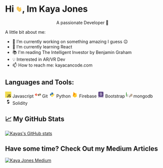 # Hi <img src="wave.gif" width="20" height="20">, Im Kaya Jones

<p style=" text-align:center " >A passionate Developer 🚀</p>

A little bit about me:

- 🔭 I’m currently working on something amazing I guess 😉
- 🌱 I’m currently learning React
- 📚 I'm reading The Intelligent Investor by Benjamin Graham
- 💡 Interested in AR/VR Dev
- 📫 How to reach me: kayacancode.com

## Languages and Tools:

<img src="javascript.png" width="20" height="20" style="display:inline-block">
Javascript
<img src="git.png" width="20" height="20" 
style="display:display:inline-block">
Git
<img src="python.png" width="20" height="20" style="display:inline-block">
Python
<img src="firebase.png" width="20" height="20" style="display:inline-block">
Firebase
<img src="bootstrap.svg" width="20" height="20" style="display:inline-block">
Bootstrap
<img src="mongodb.svg" width="20" height="20" style="display:inline-block">
mongodb
<img src="solidity.svg" width="20" height="20" style="display:inline-block">
Solidity

## 📈 My GitHub Stats

[![Kayas's GitHub stats](https://github-readme-stats.vercel.app/api?username=kayacancode&show_icons=true&theme=radical)](https://github.com/kayacancode/github-readme-stats)

## Have some time? Check Out my Medium Articles

[![Kaya  Jones Medium](https://github-readme-medium.vercel.app/?username=kayacancode)](https://medium.com/@kayacancode)
